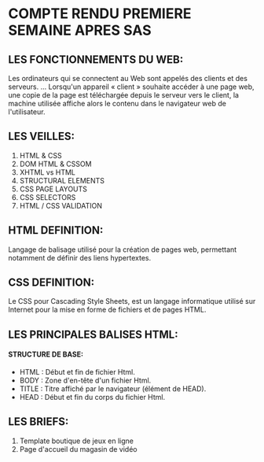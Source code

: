 <h1>COMPTE RENDU PREMIERE SEMAINE APRES SAS</h1>

<h2>LES FONCTIONNEMENTS DU WEB: </h2>
<P>Les ordinateurs qui se connectent au Web sont appelés des clients et des serveurs. ... Lorsqu'un appareil « client » souhaite accéder à une page web, une copie de la page est téléchargée depuis le serveur vers le client, la machine utilisée affiche alors le contenu dans le navigateur web de l'utilisateur.</P>

<h2>LES VEILLES: </h2>

<ol>
<li>HTML & CSS </li>
<li>DOM HTML & CSSOM </li>
<li>XHTML vs HTML</li>
<li>STRUCTURAL ELEMENTS </li>
<li>CSS PAGE LAYOUTS </li>
<li>CSS SELECTORS</li>
<li>HTML / CSS VALIDATION </li>
</ol>


<h2>HTML DEFINITION: </h2>
<P>Langage de balisage utilisé pour la création de pages web, permettant notamment de définir des liens hypertextes.</P>


<h2>CSS DEFINITION: </h2>
<P>Le CSS pour Cascading Style Sheets, est un langage informatique utilisé sur Internet pour la mise en forme de fichiers et de pages HTML.</P>


<h2>LES PRINCIPALES BALISES HTML: </h2>
<h4>STRUCTURE DE BASE:</h4>
<ul>
  <li>HTML : Début et fin de fichier Html.</li>
  <li>BODY : Zone d'en-tête d'un fichier Html.</li>
  <li>TITLE : Titre affiché par le navigateur (élément de HEAD).</li>
  <li>HEAD : Début et fin du corps du fichier Html.</li>
</ul>

<h2>LES BRIEFS: </h2>

<ol>
<li>Template boutique de jeux en ligne  </li>
<li>Page d'accueil du magasin de vidéo </li>
</ol>
